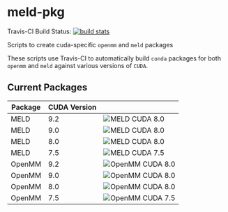 # meld-pkg

Travis-CI Build Status: [![build stats](https://travis-ci.org/maccallumlab/meld-pkg.svg?branch=master "Travis-CI Build Status")](https://travis-ci.org/github/maccallumlab/meld-pkg)

Scripts to create cuda-specific `openmm` and `meld` packages

These scripts use Travis-CI to automatically build `conda` packages for both `openmm` and `meld` against various versions of `CUDA`.

## Current Packages
| Package | CUDA Version |     |
| ------- | ------------ | --- |
| MELD    | 9.2          | ![MELD CUDA 8.0](https://anaconda.org/maccallum_lab/meld-cuda92/badges/version.svg "Meld CUDA 9.2 Version") |
| MELD    | 9.0          | ![MELD CUDA 8.0](https://anaconda.org/maccallum_lab/meld-cuda90/badges/version.svg "Meld CUDA 9.0 Version") |
| MELD    | 8.0          | ![MELD CUDA 8.0](https://anaconda.org/maccallum_lab/meld-cuda80/badges/version.svg "Meld CUDA 8.0 Version") |
| MELD    | 7.5          | ![MELD CUDA 7.5](https://anaconda.org/maccallum_lab/meld-cuda75/badges/version.svg "Meld CUDA 7.5 Version") |
| OpenMM  | 9.2          | ![OpenMM CUDA 8.0](https://anaconda.org/maccallum_lab/openmm-cuda92/badges/version.svg "OpenMM CUDA 9.2 Version") |
| OpenMM  | 9.0          | ![OpenMM CUDA 8.0](https://anaconda.org/maccallum_lab/openmm-cuda90/badges/version.svg "OpenMM CUDA 9.0 Version") |
| OpenMM  | 8.0          | ![OpenMM CUDA 8.0](https://anaconda.org/maccallum_lab/openmm-cuda80/badges/version.svg "OpenMM CUDA 8.0 Version") |
| OpenMM  | 7.5          | ![OpenMM CUDA 7.5](https://anaconda.org/maccallum_lab/openmm-cuda75/badges/version.svg "OpenMM CUDA 7.5 Version") |
